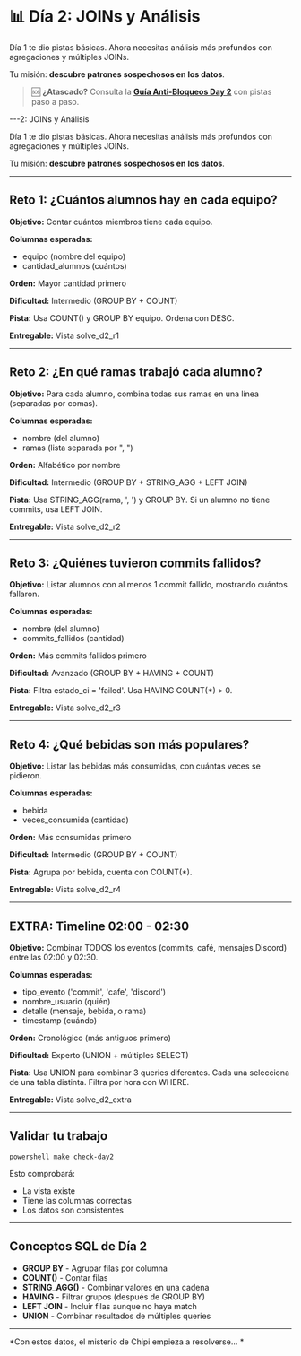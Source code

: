 ﻿# 📊 Día 2: JOINs y Análisis

Día 1 te dio pistas básicas. Ahora necesitas análisis más profundos con agregaciones y múltiples JOINs.

Tu misión: **descubre patrones sospechosos en los datos**.

> 🆘 **¿Atascado?** Consulta la **[Guía Anti-Bloqueos Day 2](../AYUDA_ANTI_BLOQUEOS/day2_guia.md)** con pistas paso a paso.

---2: JOINs y Análisis

Día 1 te dio pistas básicas. Ahora necesitas análisis más profundos con agregaciones y múltiples JOINs.

Tu misión: **descubre patrones sospechosos en los datos**.

---

##  Reto 1: ¿Cuántos alumnos hay en cada equipo?

**Objetivo:** Contar cuántos miembros tiene cada equipo.

**Columnas esperadas:**
- equipo (nombre del equipo)
- cantidad_alumnos (cuántos)

**Orden:** Mayor cantidad primero

**Dificultad:**  Intermedio (GROUP BY + COUNT)

**Pista:** Usa COUNT() y GROUP BY equipo. Ordena con DESC.

**Entregable:** Vista solve_d2_r1

---

##  Reto 2: ¿En qué ramas trabajó cada alumno?

**Objetivo:** Para cada alumno, combina todas sus ramas en una línea (separadas por comas).

**Columnas esperadas:**
- nombre (del alumno)
- ramas (lista separada por ", ")

**Orden:** Alfabético por nombre

**Dificultad:**  Intermedio (GROUP BY + STRING_AGG + LEFT JOIN)

**Pista:** Usa STRING_AGG(rama, ', ') y GROUP BY. Si un alumno no tiene commits, usa LEFT JOIN.

**Entregable:** Vista solve_d2_r2

---

##  Reto 3: ¿Quiénes tuvieron commits fallidos?

**Objetivo:** Listar alumnos con al menos 1 commit fallido, mostrando cuántos fallaron.

**Columnas esperadas:**
- nombre (del alumno)
- commits_fallidos (cantidad)

**Orden:** Más commits fallidos primero

**Dificultad:**  Avanzado (GROUP BY + HAVING + COUNT)

**Pista:** Filtra estado_ci = 'failed'. Usa HAVING COUNT(*) > 0.

**Entregable:** Vista solve_d2_r3

---

##  Reto 4: ¿Qué bebidas son más populares?

**Objetivo:** Listar las bebidas más consumidas, con cuántas veces se pidieron.

**Columnas esperadas:**
- bebida
- veces_consumida (cantidad)

**Orden:** Más consumidas primero

**Dificultad:**  Intermedio (GROUP BY + COUNT)

**Pista:** Agrupa por bebida, cuenta con COUNT(*).

**Entregable:** Vista solve_d2_r4

---

##  EXTRA: Timeline 02:00 - 02:30

**Objetivo:** Combinar TODOS los eventos (commits, café, mensajes Discord) entre las 02:00 y 02:30.

**Columnas esperadas:**
- tipo_evento ('commit', 'cafe', 'discord')
- nombre_usuario (quién)
- detalle (mensaje, bebida, o rama)
- timestamp (cuándo)

**Orden:** Cronológico (más antiguos primero)

**Dificultad:**  Experto (UNION + múltiples SELECT)

**Pista:** Usa UNION para combinar 3 queries diferentes. Cada una selecciona de una tabla distinta. Filtra por hora con WHERE.

**Entregable:** Vista solve_d2_extra

---

##  Validar tu trabajo

`powershell
make check-day2
`

Esto comprobará:
-  La vista existe
-  Tiene las columnas correctas
-  Los datos son consistentes

---

##  Conceptos SQL de Día 2

- **GROUP BY** - Agrupar filas por columna
- **COUNT()** - Contar filas
- **STRING_AGG()** - Combinar valores en una cadena
- **HAVING** - Filtrar grupos (después de GROUP BY)
- **LEFT JOIN** - Incluir filas aunque no haya match
- **UNION** - Combinar resultados de múltiples queries

---

*Con estos datos, el misterio de Chipi empieza a resolverse... *
